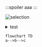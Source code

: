 :::spoiler
aaa
:::

![selection](https://github.com/Vincenttainan/CppTeachingNote/assets/54768760/c3d577fe-cc1d-4802-a722-94e8b06e3c4b)

<details>

<summary>test</summary>

test

</details>

```mermaid
flowchart TD
a-->b-->c
```
